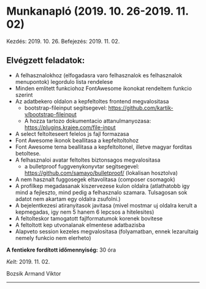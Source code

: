 # Munkanapló (2019. 10. 26-2019. 11. 02)

Kezdés: 2019. 10. 26.
Befejezés: 2019. 11. 02.

## Elvégzett feladatok:

* A felhasznalokhoz (elfogadasra varo felhasznalok es felhasznalok menupontok) legordulo lista rendelese
* Minden emlitett funkciohoz FontAwesome ikonokat rendeltem funkcio szerint
* Az adatbekero oldalon a kepfeltoltes frontend megvalositasa 
  * bootstrap-fileinput segitsegevel: https://github.com/kartik-v/bootstrap-fileinput
  * A hozza tartozo dokumentacio attanulmanyozasa: https://plugins.krajee.com/file-input 
* A select feltolteseert felelos js fajl formazasa
* Font Awesome ikonok beallitasa a kepfeltoltohoz
* Font Awesome tema beallitasa a kepfeltoltonel, illetve magyar forditas betoltese.
* A felhasznaloi avatar feltoltes biztonsagos megvalositasa
  * a bulletproof fuggvenykonyvtar segitsegevel: https://github.com/samayo/bulletproof/ (lokalisan hosztolva)
* A nem hasznalt fuggosegek eltavolitasa (composer csomagok)
* A profilkep megadasanak kiszervezese kulon oldalra (atlathatobb igy mind a fejleszto, mind pedig a felhasznalo szamara. Tulsagosan sok adatot nem akartam egy oldalra zsufolni.)
* A bejelentkezesi atiranyitasok javitasa (mivel mostmar uj oldalra kerult a kepmegadas, igy nem 5 hanem 6 lepcsos a hitelesites)
* A feltolteskor tamogatott fajlformatumok korenek bovitese
* A feltoltott kep utvonalanak elmentese adatbazisba
* Alapveto session kezeles megvalositasa (folyamatban, ennek lezarultaig nemely funkcio nem elerheto)

**A fentiekre fordított időmennyiség:** 30 óra

*Kelt:* 2019. 11. 02.  

Bozsik Armand Viktor

---